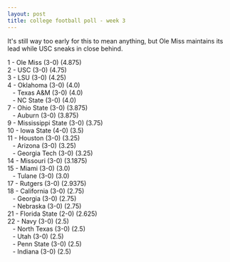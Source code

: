 ```yaml
---
layout: post
title: college football poll - week 3
---
```


It's still way too early for this to mean anything, but Ole Miss maintains its lead while USC sneaks in close behind.

1 - Ole Miss (3-0) (4.875)  
2 - USC (3-0) (4.75)  
3 - LSU (3-0) (4.25)  
4 - Oklahoma (3-0) (4.0)  
&nbsp;&nbsp; - Texas A&M (3-0) (4.0)  
&nbsp;&nbsp; - NC State (3-0) (4.0)  
7 - Ohio State (3-0) (3.875)  
&nbsp;&nbsp; - Auburn (3-0) (3.875)  
9 - Mississippi State (3-0) (3.75)  
10 - Iowa State (4-0) (3.5)  
11 - Houston (3-0) (3.25)  
&nbsp;&nbsp; - Arizona (3-0) (3.25)  
&nbsp;&nbsp; - Georgia Tech (3-0) (3.25)  
14 - Missouri (3-0) (3.1875)  
15 - Miami (3-0) (3.0)  
&nbsp;&nbsp; - Tulane (3-0) (3.0)  
17 - Rutgers (3-0) (2.9375)  
18 - California (3-0) (2.75)  
&nbsp;&nbsp; - Georgia (3-0) (2.75)  
&nbsp;&nbsp; - Nebraska (3-0) (2.75)  
21 - Florida State (2-0) (2.625)  
22 - Navy (3-0) (2.5)  
&nbsp;&nbsp; - North Texas (3-0) (2.5)  
&nbsp;&nbsp; - Utah (3-0) (2.5)  
&nbsp;&nbsp; - Penn State (3-0) (2.5)  
&nbsp;&nbsp; - Indiana (3-0) (2.5) 

